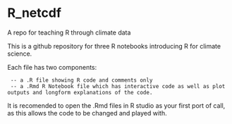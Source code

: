 # R_netcdf
A repo for teaching R through climate data 

This is a github repository for three R notebooks introducing R for climate science. 

Each file has two components:

     -- a .R file showing R code and comments only
     -- a .Rmd R Notebook file which has interactive code as well as plot outputs and longform explanations of the code.

It is recomended to open the .Rmd files in R studio as your first port of call, as this allows the code to be changed and played with.
